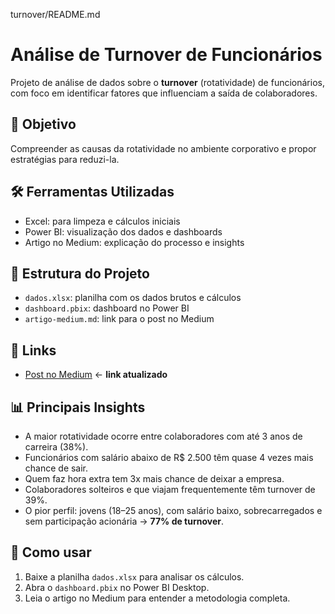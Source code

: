turnover/README.md
# Análise de Turnover de Funcionários

Projeto de análise de dados sobre o **turnover** (rotatividade) de funcionários, com foco em identificar fatores que influenciam a saída de colaboradores.

## 📌 Objetivo
Compreender as causas da rotatividade no ambiente corporativo e propor estratégias para reduzi-la.

## 🛠️ Ferramentas Utilizadas
- Excel: para limpeza e cálculos iniciais  
- Power BI: visualização dos dados e dashboards  
- Artigo no Medium: explicação do processo e insights

## 📂 Estrutura do Projeto
- `dados.xlsx`: planilha com os dados brutos e cálculos  
- `dashboard.pbix`: dashboard no Power BI  
- `artigo-medium.md`: link para o post no Medium

## 🔗 Links
- [Post no Medium](https://medium.com/@andredepaulabonizol/case-diminui%C3%A7%C3%A3o-de-turnover-em-uma-empresa-de-tecnologia-36575692f2e2) ← **link atualizado**

## 📊 Principais Insights
- A maior rotatividade ocorre entre colaboradores com até 3 anos de carreira (38%).
- Funcionários com salário abaixo de R$ 2.500 têm quase 4 vezes mais chance de sair.
- Quem faz hora extra tem 3x mais chance de deixar a empresa.
- Colaboradores solteiros e que viajam frequentemente têm turnover de 39%.
- O pior perfil: jovens (18–25 anos), com salário baixo, sobrecarregados e sem participação acionária → **77% de turnover**.

## 📝 Como usar
1. Baixe a planilha `dados.xlsx` para analisar os cálculos.
2. Abra o `dashboard.pbix` no Power BI Desktop.
3. Leia o artigo no Medium para entender a metodologia completa.
